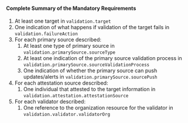 #### Complete Summary of the Mandatory Requirements

1.  At least one target in `validation.target`
1.  One indication of what happens if validation of the target fails in `validation.failureAction`
1.  For each primary source described:
    1.  At least one type of primary source in `validation.primarySource.sourceType`
    1.  At least one indication of the primary source validation process in `validation.primarySource.sourceValidationProcess`
    1.  One indication of whether the primary source can push updates/alerts in `validation.primarySource.sourcePush`
1.  For each attestation source described:
    1.  One individual that attested to the target information in `validation.attestation.attestationSource`
1.  For each validator described:
    1.  One reference to the organization resource for the validator in `validation.validator.validatorOrg`
